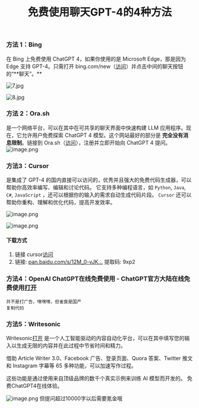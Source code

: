 ﻿---
title: '免费使用聊天GPT-4的4种方法'
excerpt: ""
categories: AI
tags: ChatGPT
---

### 方法 1：Bing

在 Bing 上免费使用 ChatGPT 4，如果你使用的是 Microsoft Edge，那是因为 Edge 支持 GPT-4。只需打开 bing.com/new（[访问](https://link.juejin.cn?target=https%3A%2F%2Fwww.bing.com%2Fnew "https://www.bing.com/new")）并点击中间的聊天按钮的“**聊天”。**

![7.jpg]([https://p9-juejin.byteimg.com/tos-cn-i-k3u1fbpfcp/7473f9bb85474bc7b61dd48142fe2c54~tplv-k3u1fbpfcp-zoom-in-crop-mark:1512:0:0:0.awebp?](https://))

![8.jpg](https://p6-juejin.byteimg.com/tos-cn-i-k3u1fbpfcp/23564308c7d246aeaaf165c207930dee~tplv-k3u1fbpfcp-zoom-in-crop-mark:1512:0:0:0.awebp?)

### 方法 2：Ora.sh

是一个网络平台，可以在其中在可共享的聊天界面中快速构建 LLM 应用程序。现在，它允许用户免费探索 ChatGPT 4 模型。这个网站最好的部分是 **完全没有消息限制**。链接到 Ora.sh（[访问](https://link.juejin.cn?target=https%3A%2F%2Fora.sh%2Fopenai%2Fgpt4 "https://ora.sh/openai/gpt4")），注册并立即开始向 ChatGPT 4 提问。 ![image.png](https://p6-juejin.byteimg.com/tos-cn-i-k3u1fbpfcp/dedcc22c966a4b08949047b740b37099~tplv-k3u1fbpfcp-zoom-in-crop-mark:1512:0:0:0.awebp?)

### 方法3：Cursor

是集成了 GPT-4 的国内直接可以访问的，优秀并且强大的免费代码生成器，可以帮助你高效率编写、编辑和讨论代码。 它支持多种编程语言，如 `Python`, `Java`, `C#`, `JavaScript` ，还可以根据你的输入的需求自动生成代码片段。 `Cursor` 还可以帮助你重构、理解和优化代码，提高开发效率。

![image.png](https://p9-juejin.byteimg.com/tos-cn-i-k3u1fbpfcp/431243d97b6c49b79b0a4e143262026b~tplv-k3u1fbpfcp-zoom-in-crop-mark:1512:0:0:0.awebp?)

![image.png](https://p3-juejin.byteimg.com/tos-cn-i-k3u1fbpfcp/0f061dc3f4ef4e5f8dd7764463c810c1~tplv-k3u1fbpfcp-zoom-in-crop-mark:1512:0:0:0.awebp?)

#### 下载方式

1. 链接 cursor[访问](https://link.juejin.cn?target=https%3A%2F%2Fwww.cursor.so%2F "https://www.cursor.so/")
2. 链接: [pan.baidu.com/s/12M\_0-vJK…](https://link.juejin.cn?target=https%3A%2F%2Fpan.baidu.com%2Fs%2F12M_0-vJK-OgMoWLum2oOXQ "https://pan.baidu.com/s/12M_0-vJK-OgMoWLum2oOXQ") 提取码: 9xp2

### 方法4：OpenAI ChatGPT在线免费使用 - ChatGPT官方大陆在线免费使用[打开](https://link.juejin.cn?target=https%3A%2F%2Fchatgptmirror.com%2Fchat "https://chatgptmirror.com/chat")

```
并不是打广告，嘿嘿嘿，但雀食是国产
复制代码
```

### 方法5：Writesonic

Writesonic[打开](https://link.juejin.cn?target=https%3A%2F%2Fapp.writesonic.com%2F "https://app.writesonic.com/") 是一个人工智能驱动的内容自动化平台，可以在其中填写您的输入以生成无限的内容并在此过程中节省时间和精力。

[](https://)借助 Article Writer 3.0、Facebook 广告、登录页面、Quora 答案、Twitter 推文和 Instagram 字幕等 65 多种功能，可以加速写作过程。

这些功能是通过使用来自顶级品牌的数千个真实示例来训练 AI 模型而开发的。 免费ChatGPT4在线体验。

![image.png](https://p6-juejin.byteimg.com/tos-cn-i-k3u1fbpfcp/b086ce6412144eedabe09b96e5286466~tplv-k3u1fbpfcp-zoom-in-crop-mark:1512:0:0:0.awebp?) 但提问超过10000字以后需要氪金哦
